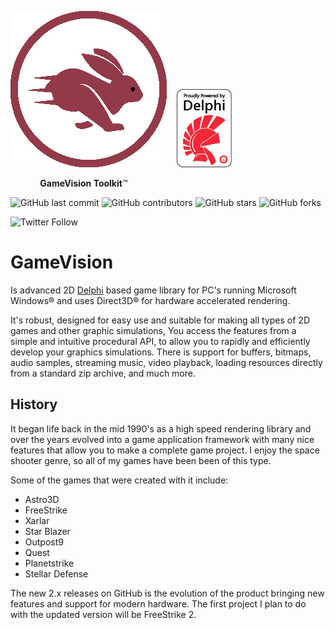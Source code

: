 ![GameVision Toolkit](/images/logo.png)&nbsp;&nbsp;&nbsp;&nbsp;[![Powered by Delphi](/images/delphi.png)](https://www.embarcadero.com/products/delphi)

&nbsp;&nbsp;&nbsp;&nbsp;&nbsp;&nbsp;&nbsp;&nbsp;&nbsp;&nbsp;&nbsp;&nbsp;**GameVision Toolkit**&trade;

![GitHub last commit](https://img.shields.io/github/last-commit/tinyBigGAMES/GameVision) ![GitHub contributors](https://img.shields.io/github/contributors/tinyBigGAMES/GameVision) ![GitHub stars](https://img.shields.io/github/stars/tinyBigGAMES/GameVision?style=social) ![GitHub forks](https://img.shields.io/github/forks/tinyBigGAMES/GameVision?style=social)

![Twitter Follow](https://img.shields.io/twitter/follow/tinyBigGAMES?style=social) 

# GameVision
Is advanced 2D [Delphi](https://www.embarcadero.com/products/delphi) based game library for PC's running Microsoft Windows® and uses Direct3D® for hardware accelerated rendering.

It's robust, designed for easy use and suitable for making all types of 2D games and other graphic simulations, You access the features from a simple and intuitive procedural API, to allow you to rapidly and efficiently develop your graphics simulations. There is support for buffers, bitmaps, audio samples, streaming music, video playback, loading resources directly from a standard zip archive, and much more.

## History
It began life back in the mid 1990's as a high speed rendering library and over the years evolved into a game application framework with many nice features that allow you to make a complete game project. I enjoy the space shooter genre, so all of my games have been been of this type. 

Some of the games that were created with it include:
* Astro3D
* FreeStrike
* Xarlar
* Star Blazer
* Outpost9
* Quest
* Planetstrike 
* Stellar Defense

The new 2.x releases on GitHub is the evolution of the product bringing new features and support for modern hardware. The first project I plan to do with the updated version will be FreeStrike 2.
